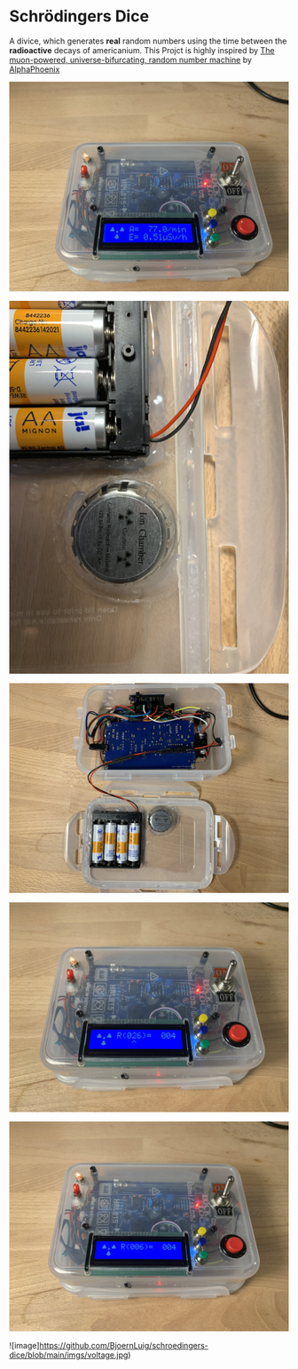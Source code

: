 # Schrödingers Dice

A divice, which generates **real** random numbers using the time between the **radioactive** decays of americanium.
This Projct is highly inspired by [The muon-powered, universe-bifurcating, random number machine](https://www.youtube.com/watch?v=gwIGnATzBTg&list=FLIN6YKhyzmC_FIHTg9GV0EA&index=13&t=27s) by [AlphaPhoenix](https://www.youtube.com/channel/UCCWeRTgd79JL0ilH0ZywSJA)

![image](https://github.com/BjoernLuig/schroedingers-dice/blob/main/imgs/activity.jpg)

![image](https://github.com/BjoernLuig/schroedingers-dice/blob/main/imgs/americanium.jpg)

![image](https://github.com/BjoernLuig/schroedingers-dice/blob/main/imgs/overview.jpg)

![image](https://github.com/BjoernLuig/schroedingers-dice/blob/main/imgs/random-selection.jpg)

![image](https://github.com/BjoernLuig/schroedingers-dice/blob/main/imgs/random.jpg)

![image]https://github.com/BjoernLuig/schroedingers-dice/blob/main/imgs/voltage.jpg)
